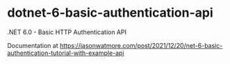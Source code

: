 # dotnet-6-basic-authentication-api

.NET 6.0 - Basic HTTP Authentication API

Documentation at https://jasonwatmore.com/post/2021/12/20/net-6-basic-authentication-tutorial-with-example-api